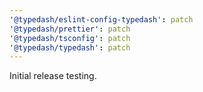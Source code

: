 ```yaml
---
'@typedash/eslint-config-typedash': patch
'@typedash/prettier': patch
'@typedash/tsconfig': patch
'@typedash/typedash': patch
---
```


Initial release testing.
